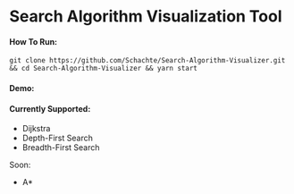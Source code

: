 # Search Algorithm Visualization Tool

#### How To Run:
`git clone https://github.com/Schachte/Search-Algorithm-Visualizer.git && cd Search-Algorithm-Visualizer && yarn start`

#### Demo:



#### Currently Supported:

- Dijkstra
- Depth-First Search
- Breadth-First Search

Soon:
- A*
